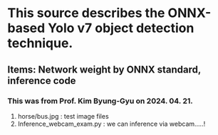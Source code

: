 # This source describes the ONNX-based Yolo v7 object detection technique.
## Items: Network weight by ONNX standard, inference code
### This was from Prof. Kim Byung-Gyu on 2024. 04. 21.

1. horse/bus.jpg :  test image files
2. Inference_webcam_exam.py : we can inference via webcam.....!
